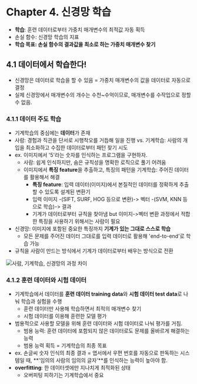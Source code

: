 # Chapter 4. 신경망 학습
- **학습**: 훈련 데이터로부터 가중치 매개변수의 최적값 자동 획득
- 손실 함수: 신경망 학습의 지표
- **학습 목표: 손실 함수의 결과값을 최소로 하는 가중치 매개변수 찾기**
## 4.1 데이터에서 학습한다!
- 신경망은 데이터로 학습을 할 수 있음 = 가중치 매개변수의 값을 데이터로 자동으로 결정
- 실제 신경망에서 매개변수의 개수는 수천~수억이므로, 매개변수를 수작업으로 정할 수 없음.
### 4.1.1 데이터 주도 학습
- 기계학습의 중심에는 **데이터**가 존재
- 사람: 경험과 직관을 단서로 시행착오를 거듭해 일을 진행 vs. 기계학습: 사람의 개입을 최소화하고 수집한 데이터로부터 패턴 찾기 시도
- ex. 이미지에서 '5'라는 숫자를 인식하는 프로그램을 구현하자.
	- 사람: 쉽게 인식하지만, 숨은 규칙성을 명확한 로직으로 풀기 어려움
	- 이미지에서 **특징 feature**을 추출하고, 특징의 패턴을 기계학습: 주어진 데이터를 활용해서 해결
		- **특징 feature**: 입력 데이터(이미지)에서 본질적인 데이터를 정확하게 추출할 수 있도록 설계된 변환기
		- 입력 이미지 -(SIFT, SURF, HOG 등으로 변환)-> 벡터 -(SVM, KNN 등으로 학습)-> 결과
		- 기계가 데이터로부터 규칙을 찾아냄 but 이미지->벡터 변환 과정에서 적합한 특징을 사용하기 위해서는 사람이 필요
- 신경망: 이미지에 포함된 중요한 특징까지 **기계가 있는 그대로 스스로 학습**
	- 모든 문제를 주어진 데이터 그대로를 입력 데이터로 활용해 'end-to-end'로 학습 가능
- 규칙을 사람이 만드는 방식에서 기계가 데이터로부터 배우는 방식으로 전환

![사람, 기계학습, 신경망의 과정 차이](https://user-images.githubusercontent.com/61455647/114513828-9469cb00-9c75-11eb-8440-02c0fb189337.png)

### 4.1.2 훈련 데이터와 시험 데이터
- 기계학습에서 데이터를 **훈련 데이터 training data**와 **시험 데이터 test data**로 나눠 학습과 실험을 수행
	- 훈련 데이터만 사용해 학습하면서 최적의 매개변수 찾기
	- 시험 데이터를 이용해 훈련한 모델 평가
- 범용적으로 사용할 모델을 위해 훈련 데이터와 시험 데이터로 나눠 평가를 거침.
	- 범용 능력: 훈련 데이터에 포함되지 않은 데이터로도 문제를 올바르게 해결하는 능력
	- 범용 능력 획득 = 기계학습의 최종 목표
- ex. 손글씨 숫자 인식의 최종 결과 = 엽서에서 우편 번호를 자동으로 판독하는 시스템일 때, **'임의의 사람의 임의의 글자'**를 인식하는 능력이 높아야 함.
- **overfitting**: 한 데이터셋에만 지나치게 최적화된 상태
	- 오버피팅 피하기는 기계학습에서 중요
